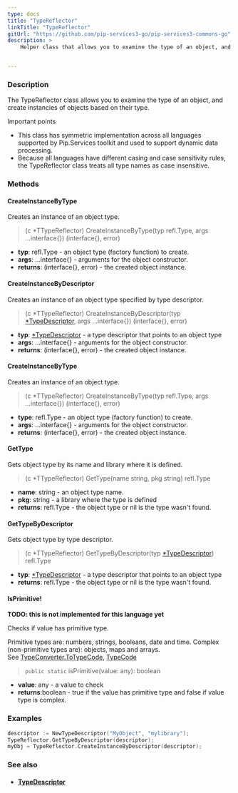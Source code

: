 ```yaml
---
type: docs
title: "TypeReflector"
linkTitle: "TypeReflector"
gitUrl: "https://github.com/pip-services3-go/pip-services3-commons-go"
description: >
    Helper class that allows you to examine the type of an object, and create instancies of objects based on their type.


---
```


### Description

The TypeReflector class allows you to examine the type of an object, and create instancies of objects based on their type.

Important points

- This class has symmetric implementation across all languages supported by Pip.Services toolkit and used to support dynamic data processing.
- Because all languages have different casing and case sensitivity rules, the TypeReflector class treats all type names as case insensitive.



### Methods

#### CreateInstanceByType
Creates an instance of an object type.

> (c *TTypeReflector) CreateInstanceByType(typ refl.Type, args ...interface{}) (interface{}, error)

- **typ**: refl.Type - an object type (factory function) to create.
- **args**: ...interface{} - arguments for the object constructor.
- **returns**: (interface{}, error) - the created object instance.

#### CreateInstanceByDescriptor
Creates an instance of an object type specified by type descriptor.

> (c *TTypeReflector) CreateInstanceByDescriptor(typ [*TypeDescriptor](../type_descriptor), args ...interface{}) (interface{}, error)

- **typ**: [*TypeDescriptor](../type_descriptor) - a type descriptor that points to an object type
- **args**: ...interface{} - arguments for the object constructor.
- **returns**: (interface{}, error) - the created object instance.

#### CreateInstanceByType
Creates an instance of an object type.

> (c *TTypeReflector) CreateInstanceByType(typ refl.Type, args ...interface{}) (interface{}, error)

- **type**: refl.Type - an object type (factory function) to create.
- **args**: ...interface{} - arguments for the object constructor.
- **returns**: (interface{}, error) - the created object instance.


#### GetType
Gets object type by its name and library where it is defined.

> (c *TTypeReflector) GetType(name string, pkg string) refl.Type

- **name**: string - an object type name.
- **pkg**: string - a library where the type is defined
- **returns**: refl.Type - the object type or nil is the type wasn't found.

#### GetTypeByDescriptor
Gets object type by type descriptor.

> (c *TTypeReflector) GetTypeByDescriptor(typ [*TypeDescriptor](../type_descriptor)) refl.Type

- **typ**: [*TypeDescriptor](../type_descriptor) - a type descriptor that points to an object type
- **returns**: refl.Type - the object type or nil is the type wasn't found.

#### IsPrimitive!
**TODO: this is not implemented for this language yet**

Checks if value has primitive type.

Primitive types are: numbers, strings, booleans, date and time.
Complex (non-primitive types are): objects, maps and arrays.  
See [TypeConverter.ToTypeCode](../../convert/type_converter/#totypecode), [TypeCode](../../convert/type_code)

> `public static` isPrimitive(value: any): boolean 

- **value**: any - a value to check
- **returns**:boolean - true if the value has primitive type and false if value type is complex.

### Examples

```go
descriptor := NewTypeDescriptor("MyObject", "mylibrary");
TypeReflector.GetTypeByDescriptor(descriptor);
myObj = TypeReflector.CreateInstanceByDescriptor(descriptor);

```

### See also
- #### [TypeDescriptor](../type_descriptor)

